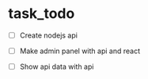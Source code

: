 # task_todo


- [ ] Create nodejs api
- [ ] Make admin panel with api and react
- [ ] Show api data with api

